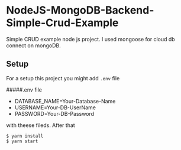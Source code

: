 # NodeJS-MongoDB-Backend-Simple-Crud-Example

Simple CRUD example node js project. I used mongoose for cloud db connect on mongoDB.


## Setup

For a setup this project you might add `.env` file  

#####.env file
* DATABASE_NAME=Your-Database-Name  
* USERNAME=Your-DB-UserName
* PASSWORD=Your-DB-Password 

with theese fileds. After that

```
$ yarn install
$ yarn start
```
